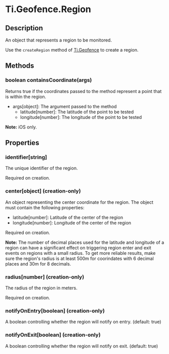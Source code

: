 # Ti.Geofence.Region

## Description
An object that represents a region to be monitored.

Use the `createRegion` method of [Ti.Geofence] to create a region.

## Methods

### boolean containsCoordinate(args)
Returns true if the coordinates passed to the method represent a point that is within the region.

* args[object]: The argument passed to the method
    * latitude[number]: The latitude of the point to be tested
    * longitude[number]: The longitude of the point to be tested

**Note:** iOS only.

## Properties

### identifier[string]
The unique identifier of the region. 

Required on creation.

### center[object] (creation-only)
An object representing the center coordinate for the region. The object must contain the following properties:

* latitude[number]: Latitude of the center of the region
* longitude[number]: Longitude of the center of the region

Required on creation.

**Note:** The number of decimal places used for the latitude and longitude of a region can have a significant effect on triggering region enter and exit events on regions with a small radius. To get more reliable results, make sure the region's radius is at least 500m for coorindates with 6 decimal places and 30m for 8 decimals.

### radius[number] (creation-only)
The radius of the region in meters.

Required on creation.

### notifyOnEntry[boolean] (creation-only)
A boolean controlling whether the region will notify on entry. (default: true)

### notifyOnExit[boolean] (creation-only)
A boolean controlling whether the region will notify on exit. (default: true)


[Ti.Geofence]: index.html